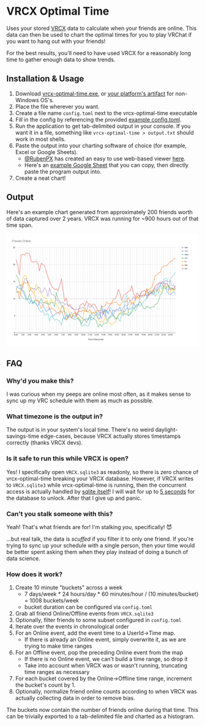 # VRCX Optimal Time

Uses your stored [VRCX](https://github.com/pypy-vrc/VRCX) data to calculate when your friends are online. This data can then be used to chart the optimal times for you to play VRChat if you want to hang out with your friends!

For the best results, you'll need to have used VRCX for a reasonably long time to gather enough data to show trends.

## Installation & Usage

1. Download [vrcx-optimal-time.exe](https://github.com/zkxs/vrcx-optimal-time/releases/latest/download/vrcx-optimal-time-windows-x64.exe), or [your platform's artifact](https://github.com/zkxs/vrcx-optimal-time/releases/latest) for non-Windows OS's.
2. Place the file wherever you want.
3. Create a file name `config.toml` next to the vrcx-optimal-time executable
4. Fill in the config by referencing the provided [example config.toml](doc/config.toml).
5. Run the application to get tab-delimited output in your console. If you want it in a file, something like `vrcx-optimal-time > output.txt` should work in most shells.
6. Paste the output into your charting software of choice (for example, Excel or Google Sheets).
   - [@RubenPX](https://github.com/RubenPX) has created an easy to use web-based viewer [here](https://px-byte.github.io/vrcx-optimal-time-viewer/).
   - Here's an [example Google Sheet](https://docs.google.com/spreadsheets/d/11kGoZD9BTLpWUGHI9X7rCUGkWk6E5rVGCPmMivXf5_U/edit?usp=sharing) that you can copy, then directly paste the program output into. 
7. Create a neat chart!

## Output

Here's an example chart generated from approximately 200 friends worth of data captured over 2 years. VRCX was running for ~900 hours out of that time span.

![example chart](doc/example-chart.svg)

## FAQ

### Why'd you make this?

I was curious when my peeps are online most often, as it makes sense to sync up my VRC schedule with them as much as possible.

### What timezone is the output in?

The output is in your system's local time. There's no weird daylight-savings-time edge-cases, because VRCX actually stores timestamps correctly (thanks VRCX devs).

### Is it safe to run this while VRCX is open?

Yes! I specifically open `VRCX.sqlite3` as readonly, so there is zero chance of vrcx-optimal-time breaking your VRCX database. However, if VRCX writes to `VRCX.sqlite3` while vrcx-optimal-time is running, then the concurrent access is actually handled by [sqlite itself](https://sqlite.org/faq.html#q5)! I will wait for up to [5 seconds](https://docs.rs/rusqlite/latest/rusqlite/struct.Connection.html#method.busy_timeout) for the database to unlock. After that I give up and panic.

### Can't you stalk someone with this?

Yeah! That's what friends are for! I'm stalking *you*, specifically! 😈

...but real talk, the data is *scuffed* if you filter it to only one friend. If you're trying to sync up your schedule with a single person, then your time would be better spent asking them when they play instead of doing a bunch of data science.

### How does it work?

1. Create 10 minute "buckets" across a week
   - 7 days/week * 24 hours/day * 60 minutes/hour / (10 minutes/bucket) = 1008 buckets/week
   - bucket duration can be configured via `config.toml`
2. Grab all friend Online/Offline events from `VRCX.sqlite3`
3. Optionally, filter friends to some subset configured in `config.toml`
4. Iterate over the events in chronological order
5. For an Online event, add the event time to a UserId->Time map.
   - If there is already an Online event, simply overwrite it, as we are trying to make time ranges 
6. For an Offline event, pop the preceding Online event from the map
   - If there is no Online event, we can't build a time range, so drop it
   - Take into account when VRCX was or wasn't running, truncating time ranges as necessary
7. For each bucket covered by the Online->Offline time range, increment the bucket's count by 1.
8. Optionally, normalize friend online counts according to when VRCX was actually collecting data in order to remove bias.

The buckets now contain the number of friends online during that time. This can be trivially exported to a tab-delimited file and charted as a histogram.
